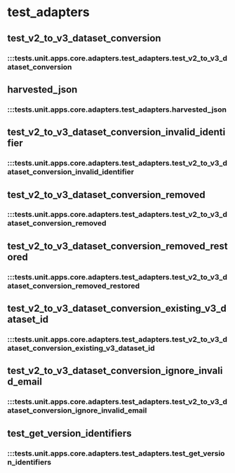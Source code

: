 # test_adapters

## test_v2_to_v3_dataset_conversion

### :::tests.unit.apps.core.adapters.test_adapters.test_v2_to_v3_dataset_conversion

## harvested_json

### :::tests.unit.apps.core.adapters.test_adapters.harvested_json

## test_v2_to_v3_dataset_conversion_invalid_identifier

### :::tests.unit.apps.core.adapters.test_adapters.test_v2_to_v3_dataset_conversion_invalid_identifier

## test_v2_to_v3_dataset_conversion_removed

### :::tests.unit.apps.core.adapters.test_adapters.test_v2_to_v3_dataset_conversion_removed

## test_v2_to_v3_dataset_conversion_removed_restored

### :::tests.unit.apps.core.adapters.test_adapters.test_v2_to_v3_dataset_conversion_removed_restored

## test_v2_to_v3_dataset_conversion_existing_v3_dataset_id

### :::tests.unit.apps.core.adapters.test_adapters.test_v2_to_v3_dataset_conversion_existing_v3_dataset_id

## test_v2_to_v3_dataset_conversion_ignore_invalid_email

### :::tests.unit.apps.core.adapters.test_adapters.test_v2_to_v3_dataset_conversion_ignore_invalid_email

## test_get_version_identifiers

### :::tests.unit.apps.core.adapters.test_adapters.test_get_version_identifiers

